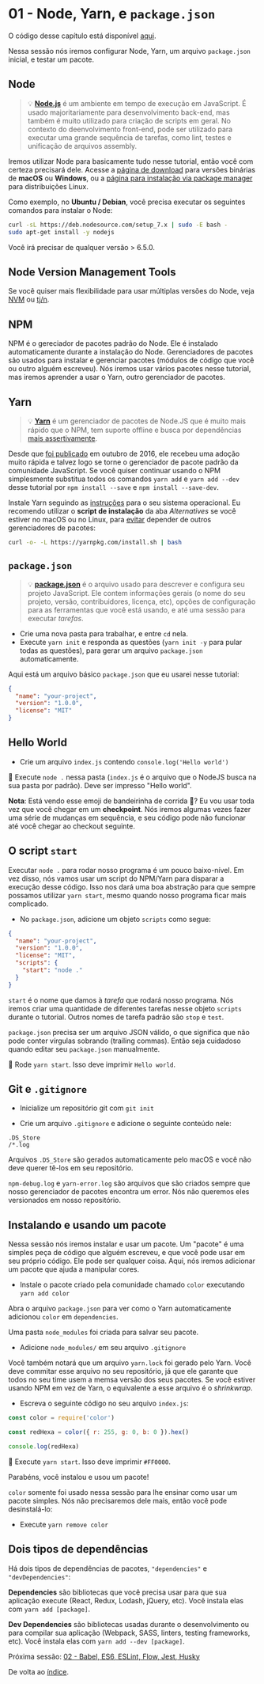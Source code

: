 # 01 - Node, Yarn, e `package.json`

O código desse capítulo está disponível [aqui](https://github.com/verekia/js-stack-walkthrough/tree/master/01-node-yarn-package-json).

Nessa sessão nós iremos configurar Node, Yarn, um arquivo `package.json` inicial, e testar um pacote.

## Node

> 💡 **[Node.js](https://nodejs.org/)** é um ambiente em tempo de execução em JavaScript. É usado majoritariamente para desenvolvimento back-end, mas também é muito utilizado para criação de scripts em geral. No contexto do deenvolvimento front-end, pode ser utilizado para executar uma grande sequência de tarefas, como lint, testes e unificação de arquivos assembly.

Iremos utilizar Node para basicamente tudo nesse tutorial, então você com certeza precisará dele. Acesse a [página de download](https://nodejs.org/en/download/current/) para versões binárias de **macOS** ou **Windows**, ou a [página para instalação via package manager](https://nodejs.org/en/download/package-manager/) para distribuições Linux.

Como exemplo, no **Ubuntu / Debian**, você precisa executar os seguintes comandos para instalar o Node:

```sh
curl -sL https://deb.nodesource.com/setup_7.x | sudo -E bash -
sudo apt-get install -y nodejs
```

Você irá precisar de qualquer versão > 6.5.0.

## Node Version Management Tools

Se você quiser mais flexibilidade para usar múltiplas versões do Node, veja [NVM](https://github.com/creationix/nvm) ou [tj/n](https://github.com/tj/n).

## NPM

NPM é o gereciador de pacotes padrão do Node. Ele é instalado automaticamente durante a instalação do Node. Gerenciadores de pacotes são usados para instalar e gerenciar pacotes (módulos de código que você ou outro alguém escreveu). Nós iremos usar vários pacotes nesse tutorial, mas iremos aprender a usar o Yarn, outro gerenciador de pacotes.

## Yarn

> 💡 **[Yarn](https://yarnpkg.com/)** é um gerenciador de pacotes de Node.JS que é muito mais rápido que o NPM, tem suporte offline e busca por dependências [mais assertivamente](https://yarnpkg.com/en/docs/yarn-lock).

Desde que [foi publicado](https://code.facebook.com/posts/1840075619545360) em outubro de 2016, ele recebeu uma adoção muito rápida e talvez logo se torne o gerenciador de pacote padrão da comunidade JavaScript. Se você quiser continuar usando o NPM simplesmente substitua todos os comandos `yarn add` e `yarn add --dev` desse tutorial por `npm install --save` e `npm install --save-dev`.

Instale Yarn seguindo as [instruções](https://yarnpkg.com/en/docs/install) para o seu sistema operacional. Eu recomendo utilizar o **script de instalação** da aba *Alternatives* se você estiver no macOS ou no Linux, para [evitar](https://github.com/yarnpkg/yarn/issues/1505) depender de outros gerenciadores de pacotes:

```sh
curl -o- -L https://yarnpkg.com/install.sh | bash
```

## `package.json`

> 💡 **[package.json](https://yarnpkg.com/en/docs/package-json)** é o arquivo usado para descrever e configura seu projeto JavaScript. Ele contem informações gerais (o nome do seu projeto, versão, contribuidores, licença, etc), opções de configuração para as ferramentas que você está usando, e até uma sessão para executar *tarefas*.

- Crie uma nova pasta para trabalhar, e entre `cd` nela.
- Execute `yarn init` e responda as questões (`yarn init -y` para pular todas as questões), para gerar um arquivo `package.json` automaticamente.

Aqui está um arquivo básico `package.json` que eu usarei nesse tutorial:

```json
{
  "name": "your-project",
  "version": "1.0.0",
  "license": "MIT"
}
```

## Hello World

- Crie um arquivo `index.js` contendo `console.log('Hello world')`

🏁 Execute `node .` nessa pasta (`index.js` é o arquivo que o NodeJS busca na sua pasta por padrão). Deve ser impresso "Hello world".

**Nota**: Está vendo esse emoji de bandeirinha de corrida 🏁? Eu vou usar toda vez que você chegar em um **checkpoint**. Nós iremos algumas vezes fazer uma série de mudanças em sequência, e seu código pode não funcionar até você chegar ao checkout seguinte.

## O script `start`

Executar `node .` para rodar nosso programa é um pouco baixo-nível. Em vez disso, nós vamos usar um script do NPM/Yarn para disparar a execução desse código. Isso nos dará uma boa abstração para que sempre possamos utilizar `yarn start`, mesmo quando nosso programa ficar mais complicado.

- No `package.json`, adicione um objeto `scripts` como segue:

```json
{
  "name": "your-project",
  "version": "1.0.0",
  "license": "MIT",
  "scripts": {
    "start": "node ."
  }
}
```

`start` é o nome que damos à *tarefa* que rodará nosso programa. Nós iremos criar uma quantidade de diferentes tarefas nesse objeto `scripts` durante o tutorial. Outros nomes de tarefa padrão são `stop` e `test`.

`package.json` precisa ser um arquivo JSON válido, o que significa que não pode conter vírgulas sobrando (trailing commas). Então seja cuidadoso quando editar seu `package.json` manualmente.

🏁 Rode `yarn start`. Isso deve imprimir `Hello world`.

## Git e `.gitignore`

- Inicialize um repositório git com `git init`

- Crie um arquivo `.gitignore` e adicione o seguinte conteúdo nele:

```gitignore
.DS_Store
/*.log
```

Arquivos `.DS_Store` são gerados automaticamente pelo macOS e você não deve querer tê-los em seu repositório.

`npm-debug.log` e `yarn-error.log` são arquivos que são criados sempre que nosso gerenciador de pacotes encontra um error. Nós não queremos eles versionados em nosso repositório.

## Instalando e usando um pacote

Nessa sessão nós iremos instalar e usar um pacote. Um "pacote" é uma simples peça de código que alguém escreveu, e que você pode usar em seu próprio código. Ele pode ser qualquer coisa. Aqui, nós iremos adicionar um pacote que ajuda a manipular cores.

- Instale o pacote criado pela comunidade chamado `color` executando  `yarn add color`

Abra o arquivo `package.json` para ver como o Yarn automaticamente adicionou `color` em `dependencies`.

Uma pasta `node_modules` foi criada para salvar seu pacote.

- Adicione `node_modules/` em seu arquivo `.gitignore`

Você também notará que um arquivo `yarn.lock` foi gerado pelo Yarn. Você deve commitar esse arquivo no seu repositório, já que ele garante que todos no seu time usem a memsa versão dos seus pacotes. Se você estiver usando NPM em vez de Yarn, o equivalente a esse arquivo é o *shrinkwrap*.

- Escreva o seguinte código no seu arquivo `index.js`:

```js
const color = require('color')

const redHexa = color({ r: 255, g: 0, b: 0 }).hex()

console.log(redHexa)
```

🏁 Execute `yarn start`. Isso deve imprimir `#FF0000`.

Parabéns, você instalou e usou um pacote!

`color` somente foi usado nessa sessão para lhe ensinar como usar um pacote simples. Nós não precisaremos dele mais, então você pode desinstalá-lo:

- Execute `yarn remove color`

## Dois tipos de dependências

Há dois tipos de dependências de pacotes, `"dependencies"` e `"devDependencies"`:

**Dependencies** são bibliotecas que você precisa usar para que sua aplicação execute (React, Redux, Lodash, jQuery, etc). Você instala elas com `yarn add [package]`.

**Dev Dependencies** são bibliotecas usadas durante o desenvolvimento ou para compilar sua aplicação (Webpack, SASS, linters, testing frameworks, etc). Você instala elas com `yarn add --dev [package]`.

Próxima sessão: [02 - Babel, ES6, ESLint, Flow, Jest, Husky](02-babel-es6-eslint-flow-jest-husky.md#readme)

De volta ao [índice](https://github.com/verekia/js-stack-from-scratch#table-of-contents).
